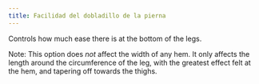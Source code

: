 ```yaml
---
title: Facilidad del dobladillo de la pierna
---
```


Controls how much ease there is at the bottom of the legs.

Note: This option does _not_ affect the width of any hem. It only affects the length around the circumference of the leg, with the greatest effect felt at the hem, and tapering off towards the thighs.
